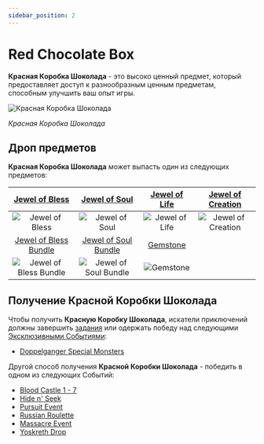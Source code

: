 ```yaml
---
sidebar_position: 2
---
```


# Red Chocolate Box

**Красная Коробка Шоколада** - это высоко ценный предмет, который предоставляет доступ к разнообразным ценным предметам, способным улучшить ваш опыт игры.

![Красная Коробка Шоколада](/img/items/item-bags/red-chocolate-box.png)

_Красная Коробка Шоколада_

## Дроп предметов

**Красная Коробка Шоколада** может выпасть один из следующих предметов:

|    [Jewel of Bless](/items/jewels/regular-jewels/jewel-of-bless)     |    [Jewel of Soul](/items/jewels/regular-jewels/jewel-of-soul)     | [Jewel of Life](/items/jewels/regular-jewels/jewel-of-life) | [Jewel of Creation](/items/jewels/regular-jewels/jewel-of-creation) |
| :------------------------------------------------------------------: | :----------------------------------------------------------------: | :---------------------------------------------------------: | :-----------------------------------------------------------------: |
|            ![Jewel of Bless](/img/items/jewels/bless.png)            |            ![Jewel of Soul](/img/items/jewels/soul.png)            |        ![Jewel of Life](/img/items/jewels/life.png)         |        ![Jewel of Creation](/img/items/jewels/creation.png)         |
| [Jewel of Bless Bundle](/items/jewels/regular-jewels/jewel-of-bless) | [Jewel of Soul Bundle](/items/jewels/regular-jewels/jewel-of-soul) |      [Gemstone](/items/jewels/regular-jewels/gemstone)      |
|       ![Jewel of Bless Bundle](/img/items/jewels/bless-10.png)       |       ![Jewel of Soul Bundle](/img/items/jewels/soul-10.png)       |         ![Gemstone](/img/items/jewels/gemstone.png)         |

## Получение Красной Коробки Шоколада

Чтобы получить **Красную Коробку Шоколада**, искатели приключений должны завершить [задания](/gameplay-systems/quest-system) или одержать победу над следующими [Эксклюзивными Событиями](/category/events-exclusive-monsters):

- [Doppelganger Special Monsters](/category/doppelganger)

Другой способ получения **Красной Коробки Шоколада** - победить в одном из следующих Событий:

- [Blood Castle 1 - 7](/events/blood-castle)
- [Hide n' Seek](/events/others/hide-n-seek)
- [Pursuit Event](/events/others/pursuit)
- [Russian Roulette](/events/others/russian-roulette)
- [Massacre Event](/events/others/massacre)
- [Yoskreth Drop](/events/others/yoskreth-drop)
